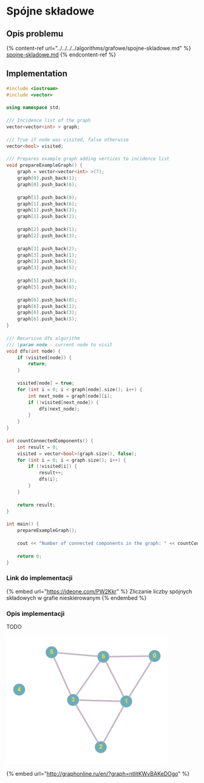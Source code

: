 # Spójne składowe

## Opis problemu

{% content-ref url="../../../../algorithms/grafowe/spojne-skladowe.md" %}
[spojne-skladowe.md](../../../../algorithms/grafowe/spojne-skladowe.md)
{% endcontent-ref %}

## Implementation

```cpp
#include <iostream>
#include <vector>

using namespace std;

/// Incidence list of the graph
vector<vector<int> > graph;

/// True if node was visited, false otherwise
vector<bool> visited;

/// Prepares example graph adding vertices to incidence list
void prepareExampleGraph() {
    graph = vector<vector<int> >(7);
    graph[0].push_back(1);
    graph[0].push_back(6);

    graph[1].push_back(0);
    graph[1].push_back(6);
    graph[1].push_back(3);
    graph[1].push_back(2);

    graph[2].push_back(1);
    graph[2].push_back(3);

    graph[3].push_back(2);
    graph[3].push_back(1);
    graph[3].push_back(6);
    graph[3].push_back(5);

    graph[5].push_back(3);
    graph[5].push_back(6);

    graph[6].push_back(0);
    graph[6].push_back(1);
    graph[6].push_back(3);
    graph[6].push_back(5);
}

/// Recursive dfs algorithm
/// \param node - current node to visit
void dfs(int node) {
    if (visited[node]) {
        return;
    }

    visited[node] = true;
    for (int i = 0; i < graph[node].size(); i++) {
        int next_node = graph[node][i];
        if (!visited[next_node]) {
            dfs(next_node);
        }
    }
}

int countConnectedComponents() {
    int result = 0;
    visited = vector<bool>(graph.size(), false);
    for (int i = 0; i < graph.size(); i++) {
        if (!visited[i]) {
            result++;
            dfs(i);
        }
    }

    return result;
}

int main() {
    prepareExampleGraph();

    cout << "Number of connected components in the graph: " << countConnectedComponents() << endl;

    return 0;
}
```

### Link do implementacji

{% embed url="https://ideone.com/PW2Kkr" %}
Zliczanie liczby spójnych składowych w grafie nieskierowanym
{% endembed %}

### Opis implementacji

TODO

![Przykładowy graf wykorzystany w implementacji](../../../../.gitbook/assets/example_graph_disconnected.png)

{% embed url="http://graphonline.ru/en/?graph=ntlitKWvBAKeDOgo" %}
